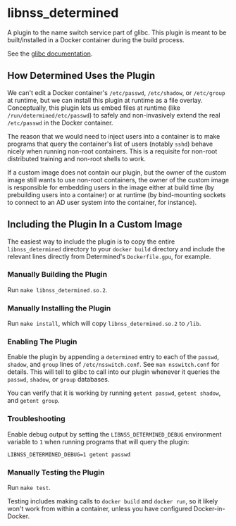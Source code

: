 # libnss\_determined

A plugin to the name switch service part of glibc.  This plugin is meant to be
built/installed in a Docker container during the build process.

See the [glibc documentation](https://gnu.org/software/libc/manual/html_node/NSS-Module-Function-Internals.html).

## How Determined Uses the Plugin

We can't edit a Docker container's `/etc/passwd`, `/etc/shadow`, or
`/etc/group` at runtime, but we can install this plugin at runtime as a file
overlay.  Conceptually, this plugin lets us embed files at runtime (like
`/run/determined/etc/passwd`) to safely and non-invasively extend the real
`/etc/passwd` in the Docker container.

The reason that we would need to inject users into a container is to make
programs that query the container's list of users (notably `sshd`) behave
nicely when running non-root containers.  This is a requisite for non-root
distributed training and non-root shells to work.

If a custom image does not contain our plugin, but the owner of the custom
image still wants to use non-root containers, the owner of the custom image is
responsible for embedding users in the image either at build time (by
prebuilding users into a container) or at runtime (by bind-mounting sockets to
connect to an AD user system into the container, for instance).

## Including the Plugin In a Custom Image

The easiest way to include the plugin is to copy the entire `libnss_determined`
directory to your `docker build` directory and include the relevant lines
directly from Determined's `Dockerfile.gpu`, for example.

### Manually Building the Plugin

Run `make libnss_determined.so.2`.

### Manually Installing the Plugin

Run `make install`, which will copy `libnss_determined.so.2` to `/lib`.

### Enabling The Plugin

Enable the plugin by appending a `determined` entry to each of the `passwd`,
`shadow`, and `group` lines of  `/etc/nsswitch.conf`.  See `man nsswitch.conf`
for details.  This will tell to glibc to call into our plugin whenever it
queries the `passwd`, `shadow`, or `group` databases.

You can verify that it is working by running `getent passwd`, `getent shadow`,
and `getent group`.

### Troubleshooting

Enable debug output by setting the `LIBNSS_DETERMINED_DEBUG` environment
variable to `1` when running programs that will query the plugin:

```
LIBNSS_DETERMINED_DEBUG=1 getent passwd
```

### Manually Testing the Plugin

Run `make test`.

Testing includes making calls to `docker build` and `docker run`, so it likely
won't work from within a container, unless you have configured
Docker-in-Docker.
